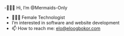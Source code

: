 -🧜🏾‍♀️ Hi, I’m @Mermaids-Only
- 👩🏾‍💻 Female Technologist
- I’m interested in software and website development
- 📫 How to reach me: elo@eloogbokor.com

<!---
Mermaids-Only/Mermaids-Only is a ✨ special ✨ repository because its `README.md` (this file) appears on your GitHub profile.
You can click the Preview link to take a look at your changes.
--->
